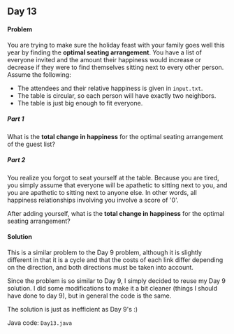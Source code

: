 ## Day 13

#### Problem

You are trying to make sure the holiday feast with your family goes well this
year by finding the **optimal seating arrangement**. You have a list of everyone
invited and the amount their happiness would increase or decrease if they were
to find themselves sitting next to every other person. Assume the following:

* The attendees and their relative happiness is given in `input.txt`.
* The table is circular, so each person will have exactly two neighbors.
* The table is just big enough to fit everyone.

##### Part 1

What is the **total change in happiness** for the optimal seating arrangement
of the guest list?

##### Part 2

You realize you forgot to seat yourself at the table. Because you are tired, you
simply assume that everyone will be apathetic to sitting next to you, and you
are apathetic to sitting next to anyone else. In other words, all happiness
relationships involving you involve a score of '0'.

After adding yourself, what is the **total change in happiness** for the optimal
seating arrangement?

#### Solution

This is a similar problem to the Day 9 problem, although it is slightly
different in that it is a cycle and that the costs of each link differ depending
on the direction, and both directions must be taken into account.

Since the problem is so similar to Day 9, I simply decided to reuse my Day 9
solution. I did some modifications to make it a bit cleaner (things I should
have done to day 9), but in general the code is the same.

The solution is just as inefficient as Day 9's :)

Java code: `Day13.java`
